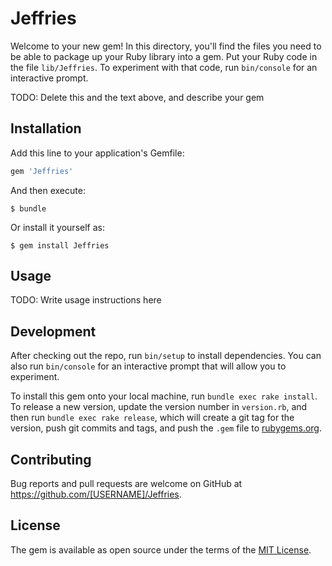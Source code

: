 # Jeffries

Welcome to your new gem! In this directory, you'll find the files you need to be able to package up your Ruby library into a gem. Put your Ruby code in the file `lib/Jeffries`. To experiment with that code, run `bin/console` for an interactive prompt.

TODO: Delete this and the text above, and describe your gem

## Installation

Add this line to your application's Gemfile:

```ruby
gem 'Jeffries'
```

And then execute:

    $ bundle

Or install it yourself as:

    $ gem install Jeffries

## Usage

TODO: Write usage instructions here

## Development

After checking out the repo, run `bin/setup` to install dependencies. You can also run `bin/console` for an interactive prompt that will allow you to experiment.

To install this gem onto your local machine, run `bundle exec rake install`. To release a new version, update the version number in `version.rb`, and then run `bundle exec rake release`, which will create a git tag for the version, push git commits and tags, and push the `.gem` file to [rubygems.org](https://rubygems.org).

## Contributing

Bug reports and pull requests are welcome on GitHub at https://github.com/[USERNAME]/Jeffries.

## License

The gem is available as open source under the terms of the [MIT License](http://opensource.org/licenses/MIT).
